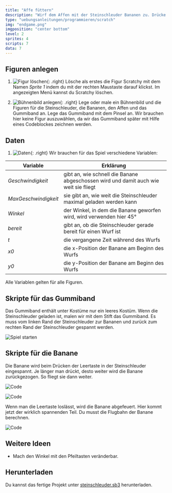 ```yaml
---
title: "Affe füttern"
description: "Wirf dem Affen mit der Steinschleuder Bananen zu. Drücke die Leertaste, um die Steinschleuder zu laden. Je länger du drückst, desto mehr wird die Steinschleuder gespannt und desto weiter wirfst du."
type: "uebungsanleitungen/programmieren/scratch"
img: "endgame.png"
imgposition: "center bottom"
level: 2
sprites: 4
scripts: 7
data: 7
---
```


## Figuren anlegen

1. ![Figur löschen](loeschen.png){: .right}
Lösche als erstes die Figur Scratchy mit dem Namen *Sprite 1* indem du mit der rechten Maustaste darauf klickst. Im angezeigten Menü kannst du Scratchy löschen.

1. ![Bühnenbild anlegen](buehne.png){: .right}
Lege oder male ein Bühnenbild und die Figuren für die Steinschleuder, die Bananen, den Affen und das Gummiband an. Lege das Gummiband mit dem Pinsel an. Wir brauchen hier keine Figur auszuwählen, da wir das Gummiband später mit Hilfe eines Codeblockes zeichnen werden.

## Daten

1. ![Daten](daten.png){: .right}
Wir brauchen für das Spiel verschiedene Variablen:

| Variable | Erklärung |
|----|----|
| *Geschwindigkeit* | gibt an, wie schnell die Banane abgeschossen wird und damit auch wie weit sie fliegt |
| *MaxGeschwindigkeit* | sie gibt an, wie weit die Steinschleuder maximal geladen werden kann |
| *Winkel* | der Winkel, in dem die Banane geworfen wird, wird verwenden hier 45° |
| *bereit* | gibt an, ob die Steinschleuder gerade bereit für einen Wurf ist |
| *t* | die vergangene Zeit während des Wurfs |
| *x0* | die x-Position der Banane am Beginn des Wurfs |
| *y0* | die y-Position der Banane am Beginn des Wurfs |

Alle Variablen gelten für alle Figuren.

## Skripte für das Gummiband

Das Gummiband enthält unter Kostüme nur ein leeres Kostüm. Wenn die Steinschleuder geladen ist, malen wir mit dem Stift das Gummiband. Es muss vom linken Rand der Steinschleuder zur Bananen und zurück zum rechten Rand der Steinschleuder gespannt werden.

![Spiel starten](code-gummi.png)
  
## Skripte für die Banane

Die Banane wird beim Drücken der Leertaste in der Steinschleuder eingespannt. Je länger man drückt, desto weiter wird die Banane zurückgezogen. So fliegt sie dann weiter.

![Code](code-banane-1.png)

![Code](code-banane-2.png)

Wenn man die Leertaste loslässt, wird die Banane abgefeuert. Hier kommt jetzt der wirklich spannenden Teil. Du musst die Flugbahn der Banane berechnen.

![Code](code-banane-3.png)

## Weitere Ideen

* Mach den Winkel mit den Pfeiltasten veränderbar.

## Herunterladen

Du kannst das fertige Projekt unter [steinschleuder.sb3](sling-shot.sb3) herunterladen.
